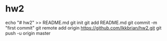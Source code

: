 # hw2
echo "# hw2" >> README.md
git init
git add README.md
git commit -m "first commit"
git remote add origin https://github.com/lkkbrian/hw2.git
git push -u origin master
